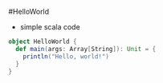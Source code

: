 #HelloWorld

- simple scala code

```scala
object HelloWorld {
  def main(args: Array[String]): Unit = {
    println("Hello, world!")
  }
}
```
